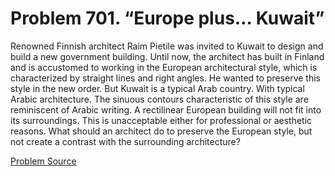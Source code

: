 # Problem 701. “Europe plus… Kuwait”

Renowned Finnish architect Raim Pietile was invited to Kuwait to design and build a new government building. Until now, the architect has built in Finland and is accustomed to working in the European architectural style, which is characterized by straight lines and right angles. He wanted to preserve this style in the new order. But Kuwait is a typical Arab country. With typical Arabic architecture. The sinuous contours characteristic of this style are reminiscent of Arabic writing. A rectilinear European building will not fit into its surroundings. This is unacceptable either for professional or aesthetic reasons. What should an architect do to preserve the European style, but not create a contrast with the surrounding architecture?

[Problem Source](https://www.trizland.ru/tasks/1466/)